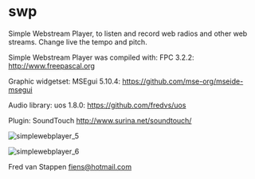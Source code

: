 # swp
Simple Webstream Player, to listen and record web radios and other web streams.
Change live the tempo and pitch.

Simple Webstream Player was compiled with: FPC 3.2.2: http://www.freepascal.org

Graphic widgetset: MSEgui 5.10.4: https://github.com/mse-org/mseide-msegui

Audio library: uos 1.8.0: https://github.com/fredvs/uos

Plugin: SoundTouch http://www.surina.net/soundtouch/

![simplewebplayer_5](https://github.com/user-attachments/assets/4ac08b23-07d1-4969-b580-299c6e01db25)

![simplewebplayer_6](https://github.com/user-attachments/assets/b7d48c31-51c1-45d5-8b4e-94e5f0fb210f)

Fred van Stappen <fiens@hotmail.com>
